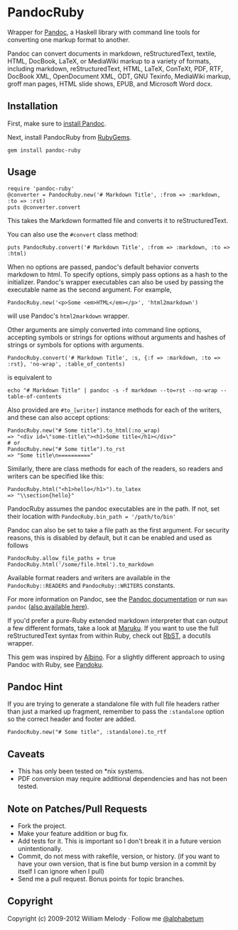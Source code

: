# PandocRuby

Wrapper for [Pandoc](http://johnmacfarlane.net/pandoc/), a Haskell library with command line tools for converting one markup format to another.

Pandoc can convert documents in markdown, reStructuredText, textile, HTML, DocBook, LaTeX, or MediaWiki markup to a variety of formats, including markdown, reStructuredText, HTML, LaTeX, ConTeXt, PDF, RTF, DocBook XML, OpenDocument XML, ODT, GNU Texinfo, MediaWiki markup, groff man pages, HTML slide shows, EPUB, and Microsoft Word docx.

## Installation

First, make sure to [install Pandoc](http://johnmacfarlane.net/pandoc/installing.html).

Next, install PandocRuby from [RubyGems](http://rubygems.org/gems/pandoc-ruby).

    gem install pandoc-ruby

## Usage

    require 'pandoc-ruby'
    @converter = PandocRuby.new('# Markdown Title', :from => :markdown, :to => :rst)
    puts @converter.convert

This takes the Markdown formatted file and converts it to reStructuredText.

You can also use the `#convert` class method:

    puts PandocRuby.convert('# Markdown Title', :from => :markdown, :to => :html)

When no options are passed, pandoc's default behavior converts markdown to html. To specify options, simply pass options as a hash to the initializer. Pandoc's wrapper executables can also be used by passing the executable name as the second argument. For example,

    PandocRuby.new('<p>Some <em>HTML</em></p>', 'html2markdown')

will use Pandoc's `html2markdown` wrapper.

Other arguments are simply converted into command line options, accepting symbols or strings for options without arguments and hashes of strings or symbols for options with arguments.

    PandocRuby.convert('# Markdown Title', :s, {:f => :markdown, :to => :rst}, 'no-wrap', :table_of_contents)

is equivalent to

    echo "# Markdown Title" | pandoc -s -f markdown --to=rst --no-wrap --table-of-contents

Also provided are `#to_[writer]` instance methods for each of the writers, and these can also accept options:

    PandocRuby.new("# Some title").to_html(:no_wrap)
    => "<div id=\"some-title\"><h1>Some title</h1></div>"
    # or
    PandocRuby.new("# Some title").to_rst
    => "Some title\n=========="

Similarly, there are class methods for each of the readers, so readers and writers can be specified like this:

    PandocRuby.html("<h1>hello</h1>").to_latex
    => "\\section{hello}"

PandocRuby assumes the pandoc executables are in the path.  If not, set their location
with `PandocRuby.bin_path = '/path/to/bin'`

Pandoc can also be set to take a file path as the first argument. For security reasons, this is disabled by default, but it can be enabled and used as follows

    PandocRuby.allow_file_paths = true
    PandocRuby.html('/some/file.html').to_markdown

Available format readers and writers are available in the `PandocRuby::READERS` and `PandocRuby::WRITERS` constants.

For more information on Pandoc, see the [Pandoc documentation](http://johnmacfarlane.net/pandoc/) or run `man pandoc` ([also available here](http://johnmacfarlane.net/pandoc/pandoc.1.html)).

If you'd prefer a pure-Ruby extended markdown interpreter that can output a few different formats, take a look at [Maruku](http://maruku.rubyforge.org/). If you want to use the full reStructuredText syntax from within Ruby, check out [RbST](https://github.com/alphabetum/rbst), a docutils wrapper.

This gem was inspired by [Albino](http://github.com/github/albino). For a slightly different approach to using Pandoc with Ruby, see [Pandoku](http://github.com/dahlia/pandoku).

## Pandoc Hint

If you are trying to generate a standalone file with full file headers rather than just a marked up fragment, remember to pass the `:standalone` option so the correct header and footer are added.

    PandocRuby.new("# Some title", :standalone).to_rtf

## Caveats

* This has only been tested on \*nix systems.
* PDF conversion may require additional dependencies and has not been tested.

## Note on Patches/Pull Requests
 
* Fork the project.
* Make your feature addition or bug fix.
* Add tests for it. This is important so I don't break it in a
  future version unintentionally.
* Commit, do not mess with rakefile, version, or history.
  (if you want to have your own version, that is fine but
  bump version in a commit by itself I can ignore when I pull)
* Send me a pull request. Bonus points for topic branches.

## Copyright

Copyright (c) 2009-2012 William Melody · Follow me [@alphabetum](http://twitter.com/alphabetum)
